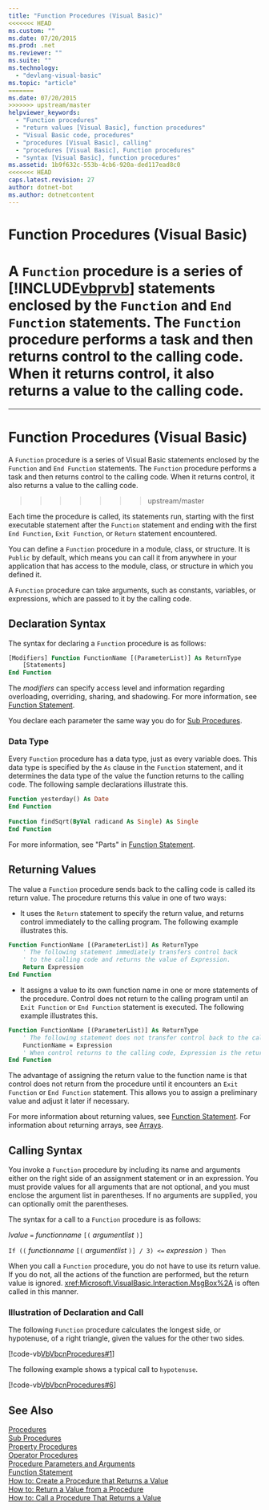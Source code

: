 ```yaml
---
title: "Function Procedures (Visual Basic)"
<<<<<<< HEAD
ms.custom: ""
ms.date: 07/20/2015
ms.prod: .net
ms.reviewer: ""
ms.suite: ""
ms.technology: 
  - "devlang-visual-basic"
ms.topic: "article"
=======
ms.date: 07/20/2015
>>>>>>> upstream/master
helpviewer_keywords: 
  - "Function procedures"
  - "return values [Visual Basic], function procedures"
  - "Visual Basic code, procedures"
  - "procedures [Visual Basic], calling"
  - "procedures [Visual Basic], Function procedures"
  - "syntax [Visual Basic], function procedures"
ms.assetid: 1b9f632c-553b-4cb6-920a-ded117ead8c0
<<<<<<< HEAD
caps.latest.revision: 27
author: dotnet-bot
ms.author: dotnetcontent
---
```

# Function Procedures (Visual Basic)
A `Function` procedure is a series of [!INCLUDE[vbprvb](~/includes/vbprvb-md.md)] statements enclosed by the `Function` and `End Function` statements. The `Function` procedure performs a task and then returns control to the calling code. When it returns control, it also returns a value to the calling code.  
=======
---
# Function Procedures (Visual Basic)
A `Function` procedure is a series of Visual Basic statements enclosed by the `Function` and `End Function` statements. The `Function` procedure performs a task and then returns control to the calling code. When it returns control, it also returns a value to the calling code.  
>>>>>>> upstream/master
  
 Each time the procedure is called, its statements run, starting with the first executable statement after the `Function` statement and ending with the first `End Function`, `Exit Function`, or `Return` statement encountered.  
  
 You can define a `Function` procedure in a module, class, or structure. It is `Public` by default, which means you can call it from anywhere in your application that has access to the module, class, or structure in which you defined it.  
  
 A `Function` procedure can take arguments, such as constants, variables, or expressions, which are passed to it by the calling code.  
  
## Declaration Syntax  
 The syntax for declaring a `Function` procedure is as follows:  
  
```vb  
[Modifiers] Function FunctionName [(ParameterList)] As ReturnType  
    [Statements]  
End Function  
```  
  
 The *modifiers* can specify access level and information regarding overloading, overriding, sharing, and shadowing. For more information, see [Function Statement](../../../../visual-basic/language-reference/statements/function-statement.md).  
  
 You declare each parameter the same way you do for [Sub Procedures](./sub-procedures.md).  
  
### Data Type  
 Every `Function` procedure has a data type, just as every variable does. This data type is specified by the `As` clause in the `Function` statement, and it determines the data type of the value the function returns to the calling code. The following sample declarations illustrate this.  
  
```vb  
Function yesterday() As Date  
End Function  
  
Function findSqrt(ByVal radicand As Single) As Single  
End Function  
```  
  
 For more information, see "Parts" in [Function Statement](../../../../visual-basic/language-reference/statements/function-statement.md).  
  
## Returning Values  
 The value a `Function` procedure sends back to the calling code is called its return value. The procedure returns this value in one of two ways:  
  
-   It uses the `Return` statement to specify the return value, and returns control immediately to the calling program. The following example illustrates this.  
  
```vb  
Function FunctionName [(ParameterList)] As ReturnType  
    ' The following statement immediately transfers control back  
    ' to the calling code and returns the value of Expression.  
    Return Expression  
End Function  
```  
  
-   It assigns a value to its own function name in one or more statements of the procedure. Control does not return to the calling program until an `Exit Function` or `End Function` statement is executed. The following example illustrates this.  
  
```vb  
Function FunctionName [(ParameterList)] As ReturnType  
    ' The following statement does not transfer control back to the calling code.  
    FunctionName = Expression  
    ' When control returns to the calling code, Expression is the return value.  
End Function  
```  
  
 The advantage of assigning the return value to the function name is that control does not return from the procedure until it encounters an `Exit Function` or `End Function` statement. This allows you to assign a preliminary value and adjust it later if necessary.  
  
 For more information about returning values, see [Function Statement](../../../../visual-basic/language-reference/statements/function-statement.md). For information about returning arrays, see [Arrays](../../../../visual-basic/programming-guide/language-features/arrays/index.md).  
  
## Calling Syntax  
 You invoke a `Function` procedure by including its name and arguments either on the right side of an assignment statement or in an expression. You must provide values for all arguments that are not optional, and you must enclose the argument list in parentheses. If no arguments are supplied, you can optionally omit the parentheses.  
  
 The syntax for a call to a `Function` procedure is as follows:  
  
 *lvalue*  `=`  *functionname* `[(` *argumentlist* `)]`  
  
 `If ((` *functionname* `[(` *argumentlist* `)] / 3) <=`  *expression* `) Then`  
  
 When you call a `Function` procedure, you do not have to use its return value. If you do not, all the actions of the function are performed, but the return value is ignored. <xref:Microsoft.VisualBasic.Interaction.MsgBox%2A> is often called in this manner.  
  
### Illustration of Declaration and Call  
 The following `Function` procedure calculates the longest side, or hypotenuse, of a right triangle, given the values for the other two sides.  
  
 [!code-vb[VbVbcnProcedures#1](./codesnippet/VisualBasic/function-procedures_1.vb)]  
  
 The following example shows a typical call to `hypotenuse`.  
  
 [!code-vb[VbVbcnProcedures#6](./codesnippet/VisualBasic/function-procedures_2.vb)]  
  
## See Also  
 [Procedures](./index.md)  
 [Sub Procedures](./sub-procedures.md)  
 [Property Procedures](./property-procedures.md)  
 [Operator Procedures](./operator-procedures.md)  
 [Procedure Parameters and Arguments](./procedure-parameters-and-arguments.md)  
 [Function Statement](../../../../visual-basic/language-reference/statements/function-statement.md)  
 [How to: Create a Procedure that Returns a Value](./how-to-create-a-procedure-that-returns-a-value.md)  
 [How to: Return a Value from a Procedure](./how-to-return-a-value-from-a-procedure.md)  
 [How to: Call a Procedure That Returns a Value](./how-to-call-a-procedure-that-returns-a-value.md)
